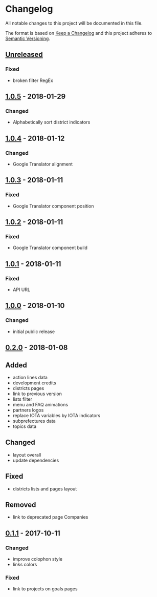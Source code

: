 # Changelog

All notable changes to this project will be documented in this file.

The format is based on [Keep a Changelog](http://keepachangelog.com/en/1.0.0/)
and this project adheres to [Semantic Versioning](http://semver.org/spec/v2.0.0.html).

## [Unreleased]

### Fixed

- broken filter RegEx

## [1.0.5][] - 2018-01-29

### Changed

- Alphabetically sort district indicators

## [1.0.4][] - 2018-01-12

### Changed

- Google Translator alignment

## [1.0.3][] - 2018-01-11

### Fixed

- Google Translator component position

## [1.0.2][] - 2018-01-11

### Fixed

- Google Translator component build

## [1.0.1][] - 2018-01-11

### Fixed

- API URL

## [1.0.0][] - 2018-01-10

### Changed

- initial public release

## [0.2.0][] - 2018-01-08

## Added

- action lines data
- development credits
- districts pages
- link to previous version
- lists filter
- menu and FAQ animations
- partners logos
- replace IOTA variables by IOTA indicators
- subprefectures data
- topics data

## Changed

- layout overall
- update dependencies

## Fixed

- districts lists and pages layout

## Removed

- link to deprecated page Companies

## [0.1.1][] - 2017-10-11

### Changed

- improve colophon style
- links colors

### Fixed

- link to projects on goals pages


[Unreleased]: https://github.com/AppCivico/DOnM-2017-www/compare/v1.0.5...HEAD
[1.0.5]: https://github.com/AppCivico/DOnM-2017-www/compare/v1.0.4...v1.0.5
[1.0.4]: https://github.com/AppCivico/DOnM-2017-www/compare/v1.0.3...v1.0.4
[1.0.3]: https://github.com/AppCivico/DOnM-2017-www/compare/v1.0.2...v1.0.3
[1.0.2]: https://github.com/AppCivico/DOnM-2017-www/compare/v1.0.1...v1.0.2
[1.0.1]: https://github.com/AppCivico/DOnM-2017-www/compare/v1.0.0...v1.0.1
[1.0.0]: https://github.com/AppCivico/DOnM-2017-www/compare/v0.2.0...v1.0.0
[0.2.0]: https://github.com/AppCivico/DOnM-2017-www/compare/v0.1.1...v0.2.0
[0.1.1]: https://github.com/AppCivico/DOnM-2017-www/tree/v0.1.1
